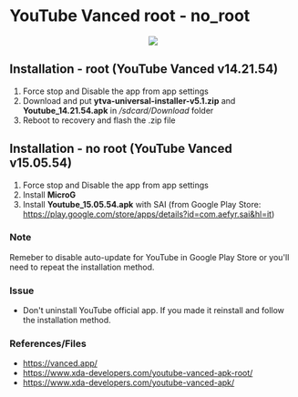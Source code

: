 # YouTube Vanced root - no_root

<p align="center">
  <img src="https://user-images.githubusercontent.com/12975980/76151367-83cf4480-60b4-11ea-8884-0777a68bf7a7.png">
</p>

## Installation - root (YouTube Vanced v14.21.54)

1. Force stop and Disable the app from app settings
2. Download and put __ytva-universal-installer-v5.1.zip__ and __Youtube_14.21.54.apk__ in _/sdcard/Download_ folder
3. Reboot to recovery and flash the .zip file

## Installation - no root (YouTube Vanced v15.05.54)

1. Force stop and Disable the app from app settings
2. Install __MicroG__
3. Install __Youtube_15.05.54.apk__ with SAI (from Google Play Store: https://play.google.com/store/apps/details?id=com.aefyr.sai&hl=it)

### Note

Remeber to disable auto-update for YouTube in Google Play Store or you'll need to repeat the installation method.

### Issue

 - Don't uninstall YouTube official app. If you made it reinstall and follow the installation method.

### References/Files

- https://vanced.app/
- https://www.xda-developers.com/youtube-vanced-apk-root/
- https://www.xda-developers.com/youtube-vanced-apk/
